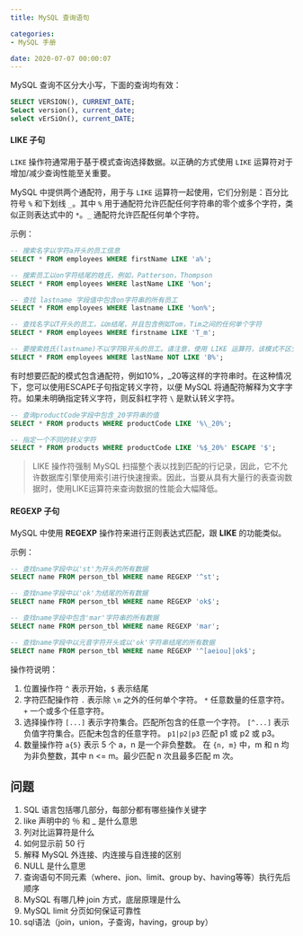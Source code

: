 ```yaml
---
title: MySQL 查询语句

categories:
- MySQL 手册

date: 2020-07-07 00:00:07
---
```


MySQL 查询不区分大小写，下面的查询均有效：

```sql
SELECT VERSION(), CURRENT_DATE;
SeLect version(), current_date;
seleCt vErSiOn(), current_DATE;
```

#### LIKE 子句
`LIKE` 操作符通常用于基于模式查询选择数据。以正确的方式使用 `LIKE` 运算符对于增加/减少查询性能至关重要。

MySQL 中提供两个通配符，用于与 `LIKE` 运算符一起使用，它们分别是：百分比符号 `%` 和下划线 `_`。其中 `%` 用于通配符允许匹配任何字符串的零个或多个字符，类似正则表达式中的 `*`。`_` 通配符允许匹配任何单个字符。

示例：

```sql
-- 搜索名字以字符a开头的员工信息
SELECT * FROM employees WHERE firstName LIKE 'a%';

-- 搜索员工以on字符结尾的姓氏，例如，Patterson，Thompson
SELECT * FROM employees WHERE lastName LIKE '%on';

-- 查找 lastname 字段值中包含on字符串的所有员工
SELECT * FROM employees WHERE lastname LIKE '%on%';

-- 查找名字以T开头的员工，以m结尾，并且包含例如Tom，Tim之间的任何单个字符
SELECT * FROM employees WHERE firstname LIKE 'T_m';

-- 要搜索姓氏(lastname)不以字符B开头的员工。请注意，使用 LIKE 运算符，该模式不区分大小写，因此，b% 和 B% 模式产生相同的结果。
SELECT * FROM employees WHERE lastName NOT LIKE 'B%';
```

有时想要匹配的模式包含通配符，例如10%，_20等这样的字符串时。在这种情况下，您可以使用ESCAPE子句指定转义字符，以便 MySQL 将通配符解释为文字字符。如果未明确指定转义字符，则反斜杠字符 `\` 是默认转义字符。

```sql
-- 查询productCode字段中包含_20字符串的值
SELECT * FROM products WHERE productCode LIKE '%\_20%';

-- 指定一个不同的转义字符
SELECT * FROM products WHERE productCode LIKE '%$_20%' ESCAPE '$';
```

>  LIKE 操作符强制 MySQL 扫描整个表以找到匹配的行记录，因此，它不允许数据库引擎使用索引进行快速搜索。因此，当要从具有大量行的表查询数据时，使用LIKE运算符来查询数据的性能会大幅降低。

#### REGEXP 子句
MySQL 中使用 **REGEXP** 操作符来进行正则表达式匹配，跟 **LIKE** 的功能类似。

示例：

```sql
-- 查找name字段中以'st'为开头的所有数据 
SELECT name FROM person_tbl WHERE name REGEXP '^st';

-- 查找name字段中以'ok'为结尾的所有数据
SELECT name FROM person_tbl WHERE name REGEXP 'ok$';

-- 查找name字段中包含'mar'字符串的所有数据
SELECT name FROM person_tbl WHERE name REGEXP 'mar';

-- 查找name字段中以元音字符开头或以'ok'字符串结尾的所有数据
SELECT name FROM person_tbl WHERE name REGEXP '^[aeiou]|ok$';
```

操作符说明：

1. 位置操作符
    `^` 表示开始，`$` 表示结尾
1. 字符匹配操作符
    `.` 表示除 `\n` 之外的任何单个字符。
    `*` 任意数量的任意字符。 
    `+` 一个或多个任意字符。
1. 选择操作符
    `[...]` 表示字符集合。匹配所包含的任意一个字符。 
    `[^...]` 表示负值字符集合。匹配未包含的任意字符。 
    `p1|p2|p3`  匹配 p1 或 p2 或 p3。 
1. 数量操作符
    `a{5}` 表示 5 个 a，n 是一个非负整数。 
    在 `{n, m}`  中，m 和 n 均为非负整数，其中 n <= m。最少匹配 n 次且最多匹配 m 次。

## 问题
1. SQL 语言包括哪几部分，每部分都有哪些操作关键字
1. like 声明中的 ％ 和 _ 是什么意思
1. 列对比运算符是什么
1. 如何显示前 50 行
1. 解释 MySQL 外连接、内连接与自连接的区别
1. NULL 是什么意思
1. 查询语句不同元素（where、jion、limit、group by、having等等）执行先后顺序
1. MySQL 有哪几种 join 方式，底层原理是什么
1. MySQL limit 分页如何保证可靠性
1. sql语法（join，union，子查询，having，group by）